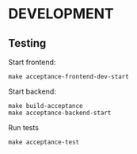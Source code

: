 # DEVELOPMENT

## Testing

Start frontend:

```shell
make acceptance-frontend-dev-start
```

Start backend:

```shell
make build-acceptance
make acceptance-backend-start
```

Run tests

```shell
make acceptance-test
```

